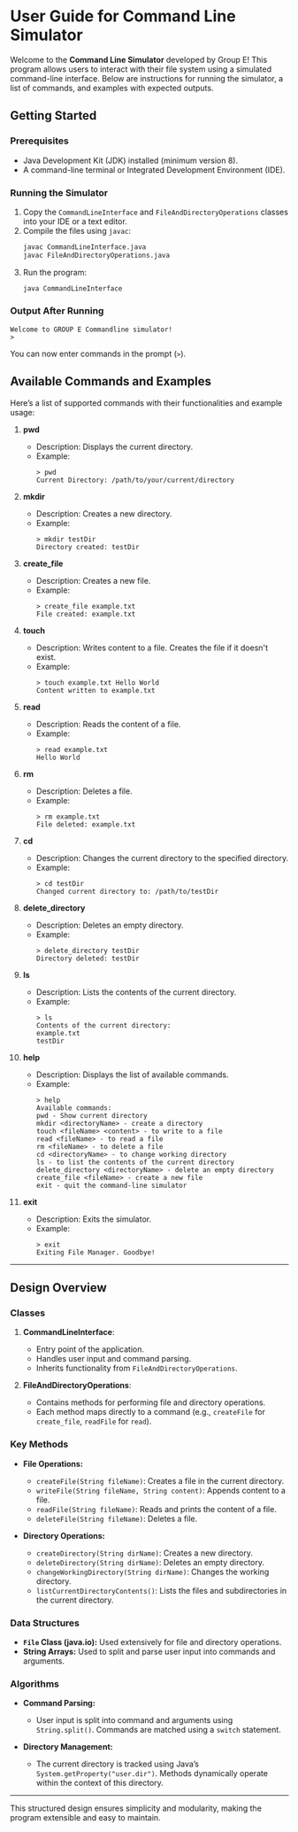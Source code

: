# User Guide for Command Line Simulator

Welcome to the **Command Line Simulator** developed by Group E! This program allows users to interact with their file system using a simulated command-line interface. Below are instructions for running the simulator, a list of commands, and examples with expected outputs.

## Getting Started
### Prerequisites
- Java Development Kit (JDK) installed (minimum version 8).
- A command-line terminal or Integrated Development Environment (IDE).

### Running the Simulator
1. Copy the `CommandLineInterface` and `FileAndDirectoryOperations` classes into your IDE or a text editor.
2. Compile the files using `javac`:
   ```bash
   javac CommandLineInterface.java
   javac FileAndDirectoryOperations.java
   ```
3. Run the program:
   ```bash
   java CommandLineInterface
   ```

### Output After Running
```plaintext
Welcome to GROUP E Commandline simulator!
> 
```

You can now enter commands in the prompt (`>`).

## Available Commands and Examples
Here’s a list of supported commands with their functionalities and example usage:

1. **pwd**
   - Description: Displays the current directory.
   - Example:
     ```plaintext
     > pwd
     Current Directory: /path/to/your/current/directory
     ```

2. **mkdir <directoryName>**
   - Description: Creates a new directory.
   - Example:
     ```plaintext
     > mkdir testDir
     Directory created: testDir
     ```

3. **create_file <fileName>**
   - Description: Creates a new file.
   - Example:
     ```plaintext
     > create_file example.txt
     File created: example.txt
     ```

4. **touch <fileName> <content>**
   - Description: Writes content to a file. Creates the file if it doesn't exist.
   - Example:
     ```plaintext
     > touch example.txt Hello World
     Content written to example.txt
     ```

5. **read <fileName>**
   - Description: Reads the content of a file.
   - Example:
     ```plaintext
     > read example.txt
     Hello World
     ```

6. **rm <fileName>**
   - Description: Deletes a file.
   - Example:
     ```plaintext
     > rm example.txt
     File deleted: example.txt
     ```

7. **cd <directoryName>**
   - Description: Changes the current directory to the specified directory.
   - Example:
     ```plaintext
     > cd testDir
     Changed current directory to: /path/to/testDir
     ```

8. **delete_directory <directoryName>**
   - Description: Deletes an empty directory.
   - Example:
     ```plaintext
     > delete_directory testDir
     Directory deleted: testDir
     ```

9. **ls**
   - Description: Lists the contents of the current directory.
   - Example:
     ```plaintext
     > ls
     Contents of the current directory:
     example.txt
     testDir
     ```

10. **help**
    - Description: Displays the list of available commands.
    - Example:
      ```plaintext
      > help
      Available commands:
      pwd - Show current directory
      mkdir <directoryName> - create a directory
      touch <fileName> <content> - to write to a file
      read <fileName> - to read a file
      rm <fileName> - to delete a file
      cd <directoryName> - to change working directory
      ls - to list the contents of the current directory
      delete_directory <directoryName> - delete an empty directory
      create_file <fileName> - create a new file
      exit - quit the command-line simulator
      ```

11. **exit**
    - Description: Exits the simulator.
    - Example:
      ```plaintext
      > exit
      Exiting File Manager. Goodbye!
      ```

---

## Design Overview

### Classes
1. **CommandLineInterface**:
   - Entry point of the application.
   - Handles user input and command parsing.
   - Inherits functionality from `FileAndDirectoryOperations`.

2. **FileAndDirectoryOperations**:
   - Contains methods for performing file and directory operations.
   - Each method maps directly to a command (e.g., `createFile` for `create_file`, `readFile` for `read`).

### Key Methods
- **File Operations:**
  - `createFile(String fileName)`: Creates a file in the current directory.
  - `writeFile(String fileName, String content)`: Appends content to a file.
  - `readFile(String fileName)`: Reads and prints the content of a file.
  - `deleteFile(String fileName)`: Deletes a file.

- **Directory Operations:**
  - `createDirectory(String dirName)`: Creates a new directory.
  - `deleteDirectory(String dirName)`: Deletes an empty directory.
  - `changeWorkingDirectory(String dirName)`: Changes the working directory.
  - `listCurrentDirectoryContents()`: Lists the files and subdirectories in the current directory.

### Data Structures
- **`File` Class (java.io):** Used extensively for file and directory operations.
- **String Arrays:** Used to split and parse user input into commands and arguments.

### Algorithms
- **Command Parsing:**
  - User input is split into command and arguments using `String.split()`. Commands are matched using a `switch` statement.

- **Directory Management:**
  - The current directory is tracked using Java’s `System.getProperty("user.dir")`. Methods dynamically operate within the context of this directory.

---

This structured design ensures simplicity and modularity, making the program extensible and easy to maintain.

